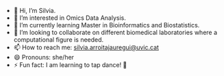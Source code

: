 - 👋 Hi, I’m Silvia.
- 👀 I’m interested in Omics Data Analysis.
- 🌱 I’m currently learning Master in Bioinformatics and Biostatistics.
- 💞️ I’m looking to collaborate on different biomedical laboratories where a computational figure is needed.
- 📫 How to reach me: silvia.arroitajauregui@uvic.cat
- 😄 Pronouns: she/her
- ⚡ Fun fact: I am learning to tap dance! 💫

<!---
guachinwey/guachinwey is a ✨ special ✨ repository because its `README.md` (this file) appears on your GitHub profile.
You can click the Preview link to take a look at your changes.
--->
